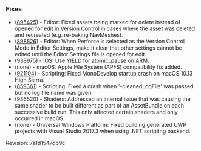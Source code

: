 ### Fixes

*   ([895425](https://issuetracker.unity3d.com/product/unity/issues/guid/895425/)) - Editor: Fixed assets being marked for delete instead of opened for edit in Version Control in cases where the asset was deleted and recreated (e.g. re-baking NavMeshes).
*   ([898826](https://issuetracker.unity3d.com/product/unity/issues/guid/898826/)) - Editor: When Perforce is selected as the Version Control Mode in Editor Settings, make it clear that other settings cannot be edited until the Editor Settings file is opened for edit.
*   (938975) - IOS: Use YIELD for atomic\_pause on ARM.
*   (none) - macOS: Apple File System (APFS) compatibility fix added.
*   ([921104](https://issuetracker.unity3d.com/product/unity/issues/guid/921104/)) - Scripting: Fixed MonoDevelop startup crash on macOS 10.13 High Sierra.
*   ([859361](https://issuetracker.unity3d.com/product/unity/issues/guid/859361/)) - Scripting: Fixed a crash when '-cleanedLogFile' was passed but no log file name was given.
*   (936520) - Shaders: Addressed an internal issue that was causing the same shader to be built different as part of an AssetBundle on each successive build run. This only affected certain shaders and only occurred in macOS.
*   (none) - Universal Windows Platform: Fixed building generated UWP projects with Visual Studio 2017.3 when using .NET scripting backend.

Revision: 7a1d1547db9c